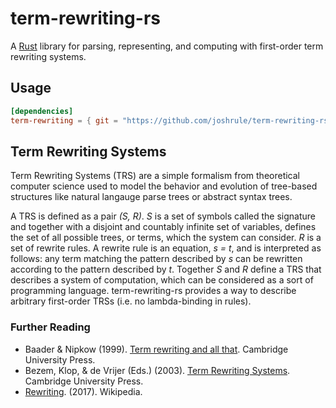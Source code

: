# term-rewriting-rs

A [Rust][1] library for parsing, representing, and computing with first-order term rewriting systems.

## Usage

```toml
[dependencies]
term-rewriting = { git = "https://github.com/joshrule/term-rewriting-rs" }
```

## Term Rewriting Systems

Term Rewriting Systems (TRS) are a simple formalism from theoretical computer science used to model the behavior and evolution of tree-based structures like natural langauge parse trees or abstract syntax trees.

A TRS is defined as a pair _(S, R)_. _S_ is a set of symbols called the signature and together with a disjoint and countably infinite set of variables, defines the set of all possible trees, or terms, which the system can consider. _R_ is a set of rewrite rules. A rewrite rule is an equation, _s = t_, and is interpreted as follows: any term matching the pattern described by _s_ can be rewritten according to the pattern described by _t_. Together _S_ and _R_ define a TRS that describes a system of computation, which can be considered as a sort of programming language. term-rewriting-rs provides a way to describe arbitrary first-order TRSs (i.e. no lambda-binding in rules).

### Further Reading

- Baader & Nipkow (1999). [Term rewriting and all that][2]. Cambridge University Press.
- Bezem, Klop, & de Vrijer (Eds.) (2003). [Term Rewriting Systems][3]. Cambridge University Press.
- [Rewriting][4]. (2017). Wikipedia.


[1]: https://www.rust-lang.org
     "The Rust Programming Language"
[2]: http://www.cambridge.org/us/academic/subjects/computer-science/programming-languages-and-applied-logic/term-rewriting-and-all
     "Term Rewriting and All That"
[3]: http://www.cambridge.org/us/academic/subjects/computer-science/programming-languages-and-applied-logic/term-rewriting-systems
     "Term Rewriting Systems"
[4]: https://en.wikipedia.org/wiki/Rewriting
     "Wikipedia - Rewriting"
